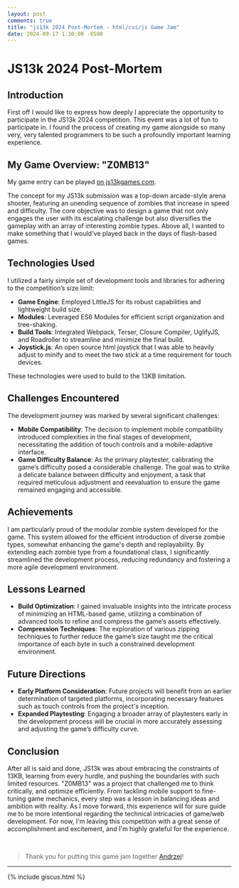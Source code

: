 ```yaml
---
layout: post
comments: true
title: "js13k 2024 Post-Mortem - html/css/js Game Jam"
date: 2024-09-17 1:30:00 -0500
---
```


# JS13k 2024 Post-Mortem

## Introduction
First off I would like to express how deeply I appreciate the opportunity to participate in the JS13k 2024 competition. This event was a lot of fun to participate in. I found the process of creating my game alongside so many very, very talented programmers to be such a profoundly important learning experience.

## My Game Overview: "Z0MB13"
My game entry can be played [on js13kgames.com](https://js13kgames.com/games/z0mb13).

The concept for my JS13k submission was a top-down arcade-style arena shooter, featuring an unending sequence of zombies that increase in speed and difficulty. The core objective was to design a game that not only engages the user with its escalating challenge but also diversifies the gameplay with an array of interesting zombie types. Above all, I wanted to make something that I would've played back in the days of flash-based games.

## Technologies Used
I utilized a fairly simple set of development tools and libraries for adhering to the competition’s size limit:
- **Game Engine**: Employed LittleJS for its robust capabilities and lightweight build size.
- **Modules**: Leveraged ES6 Modules for efficient script organization and tree-shaking.
- **Build Tools**: Integrated Webpack, Terser, Closure Compiler, UglifyJS, and Roadroller to streamline and minimize the final build.
- **Joystick.js**: An open source html joystick that I was able to heavily adjust to minify and to meet the two stick at a time requirement for touch devices.

These technologies were used to build to the 13KB limitation.

## Challenges Encountered
The development journey was marked by several significant challenges:
- **Mobile Compatibility**: The decision to implement mobile compatibility introduced complexities in the final stages of development, necessitating the addition of touch controls and a mobile-adaptive interface.
- **Game Difficulty Balance**: As the primary playtester, calibrating the game’s difficulty posed a considerable challenge. The goal was to strike a delicate balance between difficulty and enjoyment, a task that required meticulous adjustment and reevaluation to ensure the game remained engaging and accessible.

## Achievements
I am particularly proud of the modular zombie system developed for the game. This system allowed for the efficient introduction of diverse zombie types, somewhat enhancing the game's depth and replayability. By extending each zombie type from a foundational class, I significantly streamlined the development process, reducing redundancy and fostering a more agile development environment.

## Lessons Learned
- **Build Optimization**: I gained invaluable insights into the intricate process of minimizing an HTML-based game, utilizing a combination of advanced tools to refine and compress the game’s assets effectively.
- **Compression Techniques**: The exploration of various zipping techniques to further reduce the game’s size taught me the critical importance of each byte in such a constrained development environment.

## Future Directions
- **Early Platform Consideration**: Future projects will benefit from an earlier determination of targeted platforms, incorporating necessary features such as touch controls from the project's inception.
- **Expanded Playtesting**: Engaging a broader array of playtesters early in the development process will be crucial in more accurately assessing and adjusting the game’s difficulty curve.

## Conclusion
After all is said and done, JS13k was about embracing the constraints of 13KB, learning from every hurdle, and pushing the boundaries with such limited resources. "Z0MB13" was a project that challenged me to think critically, and optimize efficiently. From tackling mobile support to fine-tuning game mechanics, every step was a lesson in balancing ideas and ambition with reality. As I move forward, this experience will for sure guide me to be more intentional regarding the technical intricacies of game/web development. For now, I'm leaving this competition with a great sense of accomplishment and excitement, and I'm highly grateful for the experience.

<br>

> Thank you for putting this game jam together [Andrzej](https://end3r.com/)!

---

{% include giscus.html %}
